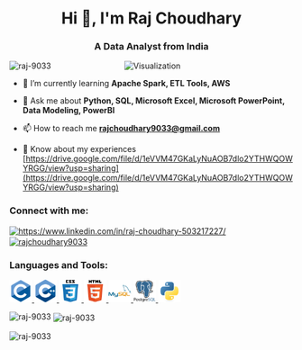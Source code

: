 <h1 align="center">Hi 👋, I'm Raj Choudhary</h1>
<h3 align="center">A Data Analyst from India</h3>

<img align="right" alt="Visualization" width="300" src="https://cdn.prod.website-files.com/59e16042ec229e00016d3a66/64c03019401ab11733f2e1be_data-visualization%2Blinking_blog-hero.gif">

<p align="left"> <img src="https://komarev.com/ghpvc/?username=raj-9033&label=Profile%20views&color=0e75b6&style=flat" alt="raj-9033" /> </p>

- 🌱 I’m currently learning **Apache Spark, ETL Tools, AWS**

- 💬 Ask me about **Python, SQL, Microsoft Excel, Microsoft PowerPoint, Data Modeling, PowerBI**

- 📫 How to reach me **rajchoudhary9033@gmail.com**

- 📄 Know about my experiences [https://drive.google.com/file/d/1eVVM47GKaLyNuAOB7dlo2YTHWQOWYRGG/view?usp=sharing](https://drive.google.com/file/d/1eVVM47GKaLyNuAOB7dlo2YTHWQOWYRGG/view?usp=sharing)

<h3 align="left">Connect with me:</h3>
<p align="left">
<a href="https://linkedin.com/in/https://www.linkedin.com/in/raj-choudhary-503217227/" target="blank"><img align="center" src="https://raw.githubusercontent.com/rahuldkjain/github-profile-readme-generator/master/src/images/icons/Social/linked-in-alt.svg" alt="https://www.linkedin.com/in/raj-choudhary-503217227/" height="30" width="40" /></a>
<a href="https://www.leetcode.com/rajchoudhary9033" target="blank"><img align="center" src="https://raw.githubusercontent.com/rahuldkjain/github-profile-readme-generator/master/src/images/icons/Social/leet-code.svg" alt="rajchoudhary9033" height="30" width="40" /></a>
</p>

<h3 align="left">Languages and Tools:</h3>
<p align="left"> <a href="https://www.cprogramming.com/" target="_blank" rel="noreferrer"> <img src="https://raw.githubusercontent.com/devicons/devicon/master/icons/c/c-original.svg" alt="c" width="40" height="40"/> </a> <a href="https://www.w3schools.com/cpp/" target="_blank" rel="noreferrer"> <img src="https://raw.githubusercontent.com/devicons/devicon/master/icons/cplusplus/cplusplus-original.svg" alt="cplusplus" width="40" height="40"/> </a> <a href="https://www.w3schools.com/css/" target="_blank" rel="noreferrer"> <img src="https://raw.githubusercontent.com/devicons/devicon/master/icons/css3/css3-original-wordmark.svg" alt="css3" width="40" height="40"/> </a> <a href="https://www.w3.org/html/" target="_blank" rel="noreferrer"> <img src="https://raw.githubusercontent.com/devicons/devicon/master/icons/html5/html5-original-wordmark.svg" alt="html5" width="40" height="40"/> </a> <a href="https://www.mysql.com/" target="_blank" rel="noreferrer"> <img src="https://raw.githubusercontent.com/devicons/devicon/master/icons/mysql/mysql-original-wordmark.svg" alt="mysql" width="40" height="40"/> </a> <a href="https://www.postgresql.org" target="_blank" rel="noreferrer"> <img src="https://raw.githubusercontent.com/devicons/devicon/master/icons/postgresql/postgresql-original-wordmark.svg" alt="postgresql" width="40" height="40"/> </a> <a href="https://www.python.org" target="_blank" rel="noreferrer"> <img src="https://raw.githubusercontent.com/devicons/devicon/master/icons/python/python-original.svg" alt="python" width="40" height="40"/> </a> </p>

<p><img align="left" src="https://github-readme-stats.vercel.app/api/top-langs?username=raj-9033&show_icons=true&locale=en&layout=compact" alt="raj-9033" /></p>

<p>&nbsp;<img align="center" src="https://github-readme-stats.vercel.app/api?username=raj-9033&show_icons=true&locale=en" alt="raj-9033" /></p>

<p><img align="center" src="https://github-readme-streak-stats.herokuapp.com/?user=raj-9033&" alt="raj-9033" /></p>
